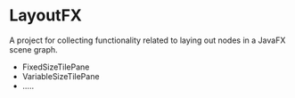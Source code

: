 # LayoutFX
A project for collecting functionality related to laying out nodes in a JavaFX scene graph.
* FixedSizeTilePane
* VariableSizeTilePane
* .....
